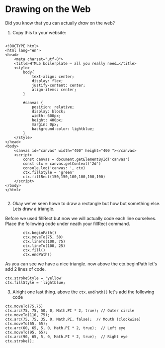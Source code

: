 # Drawing on the Web

Did you know that you can actually _draw_ on the web?

1. Copy this to your website:

```

<!DOCTYPE html>
<html lang="en">
<head>
	<meta charset="utf-8">
	<title>HTML5 boilerplate – all you really need…</title>
	<style>
		body{
			text-align: center;
			display: flex;
			justify-content: center;
			align-items: center;
		}
		
		#canvas {
			position: relative;
			display: block;
			width: 600px;
			height: 400px;
			margin: 0px;
			background-color: lightblue;
		}
	</style>
</head>
<body>
	<canvas id="canvas" width="400" height="400 "></canvas>
	<script>
		const canvas = document.getElementById('canvas')
		const ctx = canvas.getContext('2d')
		console.log('canvas: ', ctx)
		ctx.fillStyle = 'green'
		ctx.fillRect(150,150,100,100,100,100)
	</script>
</body>
</html>


```


2. Okay we've seen hown to draw a rectangle but how but something else. Lets draw a triangle.

Before we used fillRect but now we will actually code each line ourselves. Place the following code under neath your fillRect command.

```
		ctx.beginPath()
		ctx.moveTo(75, 50)
		ctx.lineTo(100, 75)
		ctx.lineTo(100, 25)
		ctx.fill()
		ctx.endPath()
```

As you can see we have a nice triangle. now above the ctx.beginPath let's add 2 lines of code.

```
ctx.strokeStyle = 'yellow'
ctx.fillStyle = 'lightblue;
```
3. Alright one last thing. above the ```ctx.endPath()``` let's add the following code

```
ctx.moveTo(75,75)
ctx.arc(75, 75, 50, 0, Math.PI * 2, true); // Outer circle
ctx.moveTo(110, 75);
ctx.arc(75, 75, 35, 0, Math.PI, false);  // Mouth (clockwise)
ctx.moveTo(65, 65);
ctx.arc(60, 65, 5, 0, Math.PI * 2, true);  // Left eye
ctx.moveTo(95, 65);
ctx.arc(90, 65, 5, 0, Math.PI * 2, true);  // Right eye
ctx.stroke();
```
